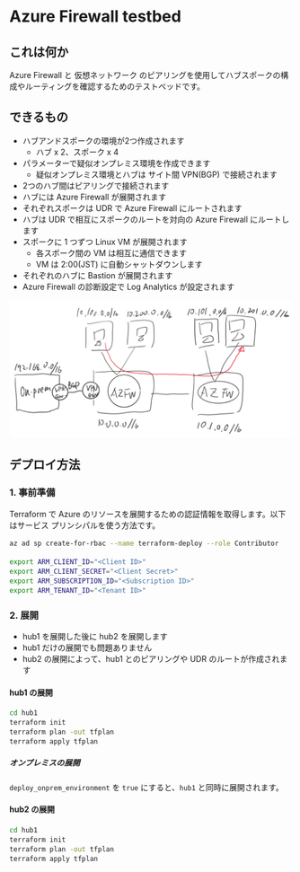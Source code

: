 # Azure Firewall testbed

## これは何か

Azure Firewall と 仮想ネットワーク のピアリングを使用してハブスポークの構成やルーティングを確認するためのテストベッドです。

## できるもの

- ハブアンドスポークの環境が2つ作成されます
  - ハブ x 2、スポーク x 4
- パラメーターで疑似オンプレミス環境を作成できます
  - 疑似オンプレミス環境とハブは サイト間 VPN(BGP) で接続されます
- 2つのハブ間はピアリングで接続されます
- ハブには Azure Firewall が展開されます
- それぞれスポークは UDR で Azure Firewall にルートされます
- ハブは UDR で相互にスポークのルートを対向の Azure Firewall にルートします
- スポークに 1 つずつ Linux VM が展開されます
  - 各スポーク間の VM は相互に通信できます
  - VM は 2:00(JST) に自動シャットダウンします
- それぞれのハブに Bastion が展開されます
- Azure Firewall の診断設定で Log Analytics が設定されます

![Network](media/network.png)


## デプロイ方法

### 1. 事前準備

Terraform で Azure のリソースを展開するための認証情報を取得します。以下はサービス プリンシパルを使う方法です。

```sh
az ad sp create-for-rbac --name terraform-deploy --role Contributor

export ARM_CLIENT_ID="<Client ID>"
export ARM_CLIENT_SECRET="<Client Secret>"
export ARM_SUBSCRIPTION_ID="<Subscription ID>"
export ARM_TENANT_ID="<Tenant ID>"
```

### 2. 展開

- hub1 を展開した後に hub2 を展開します
- hub1 だけの展開でも問題ありません
- hub2 の展開によって、hub1 とのピアリングや UDR のルートが作成されます

#### hub1 の展開

```sh
cd hub1
terraform init
terraform plan -out tfplan
terraform apply tfplan
```

##### オンプレミスの展開

`deploy_onprem_environment` を `true` にすると、`hub1` と同時に展開されます。

#### hub2 の展開

```sh
cd hub1
terraform init
terraform plan -out tfplan
terraform apply tfplan
```
